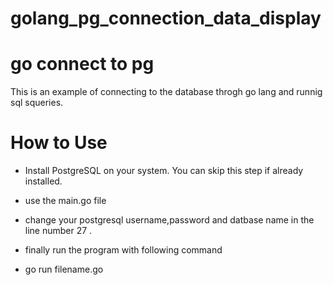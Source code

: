 # golang_pg_connection_data_display

# go connect to pg

This is an example of connecting to the database throgh go lang and runnig sql squeries. 



# How to Use

* Install PostgreSQL on your system. You can skip this step if already installed.
* use the main.go file
* change your postgresql username,password and datbase name in the line number 27 . 

* finally run the program with following command 
* go run filename.go 
